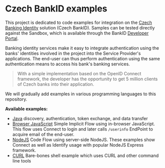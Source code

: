 # Czech BankID examples

This project is dedicated to code examples for integration on
the [Czech Banking Identity](https://www.bankid.cz) solution (Czech BankID).
Samples can be tested directly against the Sandbox, which is available
through the BankID [Developer Portal](https://developer.bankid.cz).

Banking identity services make it easy to integrate authentication using
the banks' identities involved in the project into the Service Provider's
applications. The end-user can thus perform authentication using the
same authentication means to access his bank's banking services.

> With a simple implementation based on the OpenID Connect framework,
> the developer has the opportunity to get 5 million clients of Czech
> banks into their application.

We will gradually add examples in various programming languages to this
repository.

**Available examples:**

- [Java](/java) discovery, authentication, token exchange, and data transfer
- [Browser JavaScript](/javascript) Simple Implicit Flow using in-browser JavaScript. This flow uses Connect to login and later calls `/userinfo` EndPoint to acquire email of the end-user.
- [NodeJS](/nodejs) Code Flow using server-side NodeJS. These examples show Connect as well as Identify usage with popular NodeJS Express framework.
- [CURL](/curl) Bare-bones shell example which uses CURL and other command line tools
